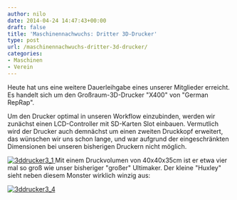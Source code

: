 ```yaml
---
author: nilo
date: 2014-04-24 14:47:43+00:00
draft: false
title: 'Maschinennachwuchs: Dritter 3D-Drucker'
type: post
url: /maschinennachwuchs-dritter-3d-drucker/
categories:
- Maschinen
- Verein
---
```


Heute hat uns eine weitere Dauerleihgabe eines unserer Mitglieder erreicht. Es handelt sich um den Großraum-3D-Drucker "X400" von "German RepRap".<!-- more -->

Um den Drucker optimal in unseren Workflow einzubinden, werden wir zunächst einen LCD-Controller mit SD-Karten Slot einbauen. Vermutlich wird der Drucker auch demnächst um einen zweiten Druckkopf erweitert, das wünschen wir uns schon lange, und war aufgrund der eingeschränkten Dimensionen bei unseren bisherigen Druckern nicht möglich.

[![3ddrucker3_1](https://eigenbaukombinat.de/wp-content/uploads/2014/04/3ddrucker3_1-1024x768.jpg)
](https://eigenbaukombinat.de/wp-content/uploads/2014/04/3ddrucker3_1.jpg)Mit einem Druckvolumen von 40x40x35cm ist er etwa vier mal so groß wie unser bisheriger "großer" Ultimaker. Der kleine "Huxley" sieht neben diesem Monster wirklich winzig aus:

[![3ddrucker3_4](https://eigenbaukombinat.de/wp-content/uploads/2014/04/3ddrucker3_4-1024x768.jpg)
](https://eigenbaukombinat.de/wp-content/uploads/2014/04/3ddrucker3_4.jpg)
